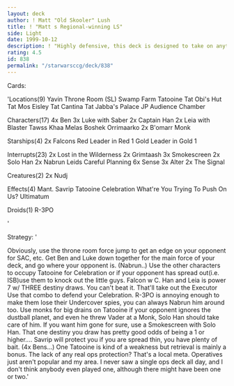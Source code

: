```yaml
---
layout: deck
author: ! Matt "Old Skooler" Lush
title: ! "Matt s Regional-winning LS"
side: Light
date: 1999-10-12
description: ! "Highly defensive, this deck is designed to take on anything thrown at it, while using retrieval to boost the diff."
rating: 4.5
id: 838
permalink: "/starwarsccg/deck/838"
---
```

Cards: 

'Locations(9)
Yavin Throne Room (SL)
Swamp
Farm
Tatooine
Tat Obi's Hut
Tat Mos Eisley
Tat Cantina
Tat Jabba's Palace
JP Audience Chamber

Characters(17)
4x Ben
3x Luke with Saber
2x Captain Han
2x Leia with Blaster
Tawss Khaa
Melas
Boshek
Orrimaarko
2x B'omarr Monk

Starships(4)
2x Falcons
Red Leader in Red 1
Gold Leader in Gold 1

Interrupts(23)
2x Lost in the Wilderness
2x Grimtaash
3x Smokescreen
2x Solo Han
2x Nabrun Leids
Careful Planning
6x Sense
3x Alter
2x The Signal

Creatures(2)
2x Nudj

Effects(4)
Mant. Savrip
Tatooine Celebration
What're You Trying To Push On Us?
Ultimatum

Droids(1)
R-3PO


'

Strategy: '

Obviously, use the throne room force jump to get
an edge on your opponent for SAC, etc. Get Ben and
Luke down together for the main force of your deck, and go where your opponent is. (Nabrun..)
Use the other characters to occupy Tatooine for
Celebration or if your opponent has spread out(i.e. ISB)use them to knock out the little guys.
Falcon w C. Han and Leia is power 7 w/ THREE destiny draws. You can't beat it. That'll take out the Executor Use that combo to defend your Celebration. R-3PO is annoying enough to make them lose their Undercover spies, you can always Nabrun him around too. Use monks for big drains on Tatooine if your opponent ignores the dustball
planet, and even he threw Vader at a Monk, Solo Han should take care of him. If you want him gone for sure, use a Smokescreen with Solo Han. That one destiny you draw has pretty good odds of being a 1 or higher.... Savrip will protect you if you are spread thin, you have plenty of bait. (4x Bens...)
One Tatooine is kind of a weakness but retrieval is mainly a bonus.
The lack of any real ops protection? That's a local meta. Operatives just aren't popular and my area. I never saw a single ops deck all day, and I don't think anybody even played one, although there might have been one or two.'

